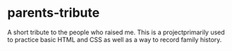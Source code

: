 # parents-tribute
A short tribute to the people who raised me. This is a projectprimarily used to practice basic HTML and CSS as well as a way to record family history.
